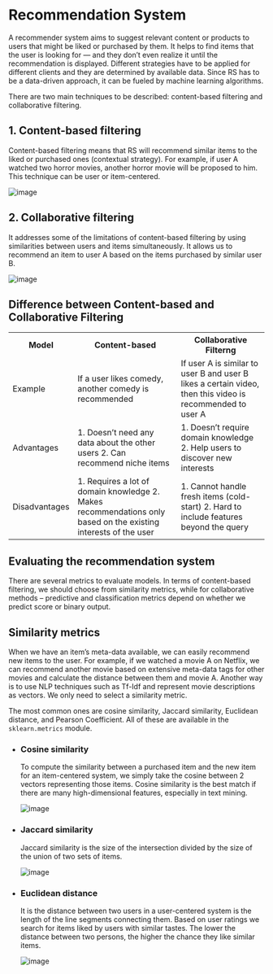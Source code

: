 # Recommendation System

A recommender system aims to suggest relevant content or products to users that might be liked or purchased by them. It helps to find items that the user is looking for — and they don’t even realize it until the recommendation is displayed. Different strategies have to be applied for different clients and they are determined by available data. Since RS has to be a data-driven approach, it can be fueled by machine learning algorithms.

There are two main techniques to be described: content-based filtering and collaborative filtering.

## 1. Content-based filtering

Content-based filtering means that RS will recommend similar items to the liked or purchased ones (contextual strategy). For example, if user A watched two horror movies, another horror movie will be proposed to him. This technique can be user or item-centered.

![image](https://user-images.githubusercontent.com/35486320/197945835-e04fccfa-cda4-422a-904f-07623a7e4f5c.png)

## 2. Collaborative filtering

It addresses some of the limitations of content-based filtering by using similarities between users and items simultaneously. It allows us to recommend an item to user A based on the items purchased by similar user B. 

![image](https://user-images.githubusercontent.com/35486320/197945997-e5328328-9780-4bc1-924e-0481a487f0b0.png)

## Difference between Content-based and Collaborative Filtering

<table>
  <tr>
    <th> Model </th>
    <th> Content-based </th>
    <th> Collaborative Filterng </th>
  </tr>
  <tr>
    <td> Example </td>
    <td> If a user likes comedy, another comedy is recommended </td>
    <td> If user A is similar to user B and user B likes a certain video, then this video is recommended to user A </td>
  </tr>
  <tr>
    <td> Advantages </td>
    <td> 1. Doesn’t need any data about the other users
         2. Can recommend niche items </td>
    <td> 1. Doesn’t require domain knowledge
         2. Help users to discover new interests </td>
  </tr>
  <tr>
    <td> Disadvantages </td>
    <td> 1. Requires a lot of domain knowledge
         2. Makes recommendations only based on the existing interests of the user </td>
    <td> 1. Cannot handle fresh items (cold-start)
         2. Hard to include features beyond the query </td>
  </tr>
</table>

## Evaluating the recommendation system

There are several metrics to evaluate models. In terms of content-based filtering, we should choose from similarity metrics, while for collaborative methods – predictive and classification metrics depend on whether we predict score or binary output. 

## Similarity metrics

When we have an item’s meta-data available, we can easily recommend new items to the user. For example, if we watched a movie A on Netflix, we can recommend another movie based on extensive meta-data tags for other movies and calculate the distance between them and movie A. Another way is to use NLP techniques such as Tf-Idf and represent movie descriptions as vectors. We only need to select a similarity metric. 

The most common ones are cosine similarity, Jaccard similarity, Euclidean distance, and Pearson Coefficient. All of these are available in the `sklearn.metrics` module.

- ### Cosine similarity 

  To compute the similarity between a purchased item and the new item for an item-centered system, we simply take the cosine between 2 vectors representing those items. Cosine similarity is the best match if there are many high-dimensional features, especially in text mining.
  
  ![image](https://user-images.githubusercontent.com/35486320/197948973-eac44063-b797-4441-aed9-f1e2d8275f08.png)

- ### Jaccard similarity

  Jaccard similarity is the size of the intersection divided by the size of the union of two sets of items.
  
  ![image](https://user-images.githubusercontent.com/35486320/197949149-38c2892f-8df6-4097-874b-4d9e8e2b00fd.png)

- ### Euclidean distance

  It is the distance between two users in a user-centered system is the length of the line segments connecting them. Based on user ratings we search for items liked by users with similar tastes. The lower the distance between two persons, the higher the chance they like similar items.
  
  ![image](https://user-images.githubusercontent.com/35486320/197949306-41932be6-fa70-492c-a642-0b67afa5bfdc.png)
